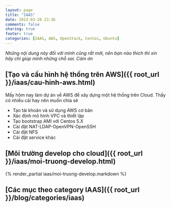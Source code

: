 ```yaml
---
layout: page
title: "IAAS"
date: 2013-03-20 23:36
comments: false
sharing: true
footer: true
categories: [IAAS, AWS, OpenStack, Centos, Ubuntu]
---
```


*Những nội dung này đối với mình cũng rất mới, nên bạn nào thích thì xin hãy chỉ giúp mình những chỗ sai. Cám ơn*

## [Tạo và cấu hình hệ thống trên AWS]({{ root_url }}/iaas/cau-hinh-aws.html)

Mấy hôm nay làm dự án về AWS để xây dựng một hệ thống trên Cloud. Thấy có nhiều cái hay nên muốn chia sẽ

- Tạo tài khoản và sử dụng AWS cơ bản
- Xác định mô hình VPC và thiết lập
- Tạo bootstrap AMI với Centos 5.X
- Cài đặt NAT-LDAP-OpenVPN-OpenSSH
- Cài đặt NFS
- Cài đặt service khác

## [Môi trường develop cho cloud]({{ root_url }}/iaas/moi-truong-develop.html)

{% render_partial iaas/moi-truong-develop.markdown %}

## [Các mục theo category IAAS]({{ root_url }}/blog/categories/iaas)